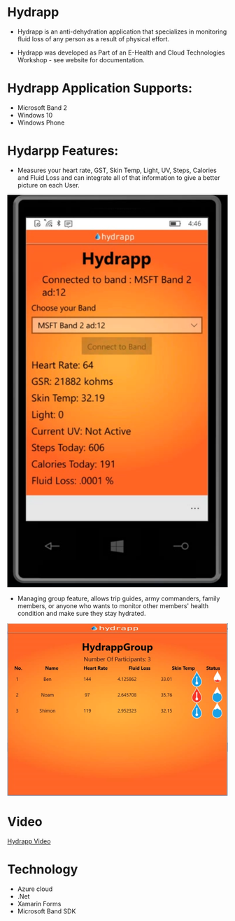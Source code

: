 # Hydrapp

- Hydrapp is an anti-dehydration application that specializes in monitoring fluid loss of any person as a result of physical effort.

- Hydrapp was developed as Part of an E-Health and Cloud Technologies Workshop - see website for documentation.

# Hydrapp Application Supports:
- Microsoft Band 2
- Windows 10 
- Windows Phone

# Hydarpp Features:
- Measures your heart rate, GST, Skin Temp, Light, UV, Steps, Calories and Fluid Loss and can integrate all of that information to give a better picture on each User.

![Screenshot](App_User.PNG)

- Managing group feature, allows trip guides, army commanders, family members, or anyone who wants to monitor other members' health condition and make sure they stay hydrated.

![Screenshot](App_Admin.PNG)

# Video
[Hydrapp Video](https://www.youtube.com/watch?v=sCWgWnbH7R0&t=1s)



# Technology
- Azure cloud 
- .Net
- Xamarin Forms
- Microsoft Band SDK
